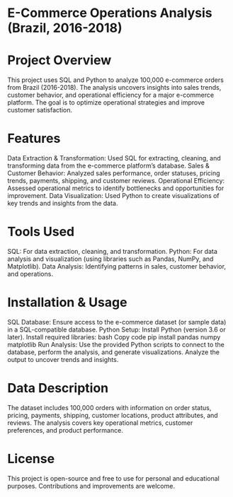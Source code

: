 # E-Commerce Operations Analysis (Brazil, 2016-2018)
# Project Overview
This project uses SQL and Python to analyze 100,000 e-commerce orders from Brazil (2016-2018). The analysis uncovers insights into sales trends, customer behavior, and operational efficiency for a major e-commerce platform. The goal is to optimize operational strategies and improve customer satisfaction.

# Features
Data Extraction & Transformation: Used SQL for extracting, cleaning, and transforming data from the e-commerce platform’s database.
Sales & Customer Behavior: Analyzed sales performance, order statuses, pricing trends, payments, shipping, and customer reviews.
Operational Efficiency: Assessed operational metrics to identify bottlenecks and opportunities for improvement.
Data Visualization: Used Python to create visualizations of key trends and insights from the data.

# Tools Used
SQL: For data extraction, cleaning, and transformation.
Python: For data analysis and visualization (using libraries such as Pandas, NumPy, and Matplotlib).
Data Analysis: Identifying patterns in sales, customer behavior, and operations.

# Installation & Usage
SQL Database: Ensure access to the e-commerce dataset (or sample data) in a SQL-compatible database.
Python Setup:
Install Python (version 3.6 or later).
Install required libraries:
bash
Copy code
pip install pandas numpy matplotlib
Run Analysis:
Use the provided Python scripts to connect to the database, perform the analysis, and generate visualizations.
Analyze the output to uncover trends and insights.

# Data Description
The dataset includes 100,000 orders with information on order status, pricing, payments, shipping, customer locations, product attributes, and reviews.
The analysis covers key operational metrics, customer preferences, and product performance.

# License
This project is open-source and free to use for personal and educational purposes. Contributions and improvements are welcome.

